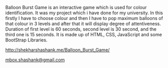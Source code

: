 Balloon Burst Game is an interactive game which is used for colour identification. It was my project which i have done for my university. In this firstly I have to choose colour and then I have to pop maximum balloons of that colour in 3 levels and after that it will display degree of attentiveness. Duration of first level is 60 seconds, second level is 30 second, and the third one is 15 seconds. It is made up of HTML, CSS, JavaScript and some BootStrap Libraries.

http://shekharshashank.me/Balloon_Burst_Game/

mbox.shashank@gmail.com
